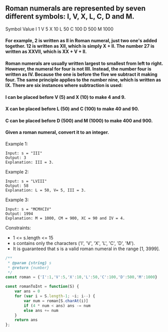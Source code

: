 ## Roman numerals are represented by seven different symbols: I, V, X, L, C, D and M.

Symbol       Value
I             1
V             5
X             10
L             50
C             100
D             500
M             1000

#### For example, 2 is written as II in Roman numeral, just two one's added together. 12 is written as XII, which is simply X + II. The number 27 is written as XXVII, which is XX + V + II.

#### Roman numerals are usually written largest to smallest from left to right. However, the numeral for four is not IIII. Instead, the number four is written as IV. Because the one is before the five we subtract it making four. The same principle applies to the number nine, which is written as IX. There are six instances where subtraction is used:

#### I can be placed before V (5) and X (10) to make 4 and 9. 
#### X can be placed before L (50) and C (100) to make 40 and 90. 
#### C can be placed before D (500) and M (1000) to make 400 and 900.
#### Given a roman numeral, convert it to an integer.

 
Example 1:
```
Input: s = "III"
Output: 3
Explanation: III = 3.
```

Example 2:
```
Input: s = "LVIII"
Output: 58
Explanation: L = 50, V= 5, III = 3.
```

Example 3:
```
Input: s = "MCMXCIV"
Output: 1994
Explanation: M = 1000, CM = 900, XC = 90 and IV = 4.
```

Constraints:
<ul>
    <li>1 <= s.length <= 15</li>
    <li>s contains only the characters ('I', 'V', 'X', 'L', 'C', 'D', 'M').
    </li>
    <li>It is guaranteed that s is a valid roman numeral in the range [1, 3999].
    </li>
</ul>

```javascript
/**
 * @param {string} s
 * @return {number}
 */
const roman = {'I':1,'V':5,'X':10,'L':50,'C':100,'D':500,'M':1000}

const romanToInt = function(S) {
    var ans = 0
    for (var i = S.length-1; ~i; i--) {
        var num = roman[S.charAt(i)]
        if (4 * num < ans) ans -= num
        else ans += num
    }
    return ans
};
```